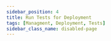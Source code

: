 ```yaml
---
sidebar_position: 4
title: Run Tests for Deployment
tags: [Managment, Deployment, Tests]
sidebar_class_name: disabled-page
---
```


